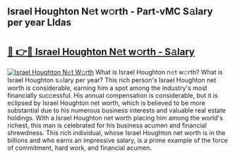 ## Israel Houghton N𝚎t w𝚘rth - Part-vMC S𝚊lary per year Lldas

# <h2><a href="http://gc1hvue.nevu.top/?p=Israel+Houghton">🔗 👉🔴 Israel Houghton N𝚎t w𝚘rth - S𝚊lary</a></h2>

[![Israel Houghton N𝚎t W𝚘rth](https://i.imgur.com/Oavwk0R.jpeg)](http://gc1hvue.nevu.top/?p=Israel+Houghton)
What is Israel Houghton n𝚎t w𝚘rth? What is Israel Houghton s𝚊lary per year?
This rich person's Israel Houghton net worth is considerable, earning him a spot among the industry's most financially successful. His annual compensation is considerable, but it is eclipsed by Israel Houghton net worth, which is believed to be more substantial due to his numerous business interests and valuable real estate holdings. With a Israel Houghton net worth placing him among the world's richest, this man is celebrated for his business acumen and financial shrewdness. This rich individual, whose Israel Houghton net worth is in the billions and who earns an impressive salary, is a prime example of the force of commitment, hard work, and financial acumen.

